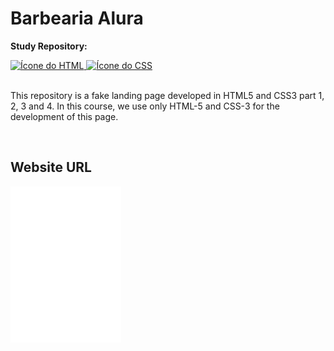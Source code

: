 <h1>Barbearia Alura</h1>

<p><strong>Study Repository:</strong></p>

<div>
  <a href="https://developer.mozilla.org/pt-BR/docs/Web/HTML" target="_blank"> 
    <img src="https://skills.thijs.gg/icons?i=html" alt="Ícone do HTML"/> 
  </a>
  <a href="https://developer.mozilla.org/pt-BR/docs/Web/CSS" target="_blank"> 
    <img src="https://skills.thijs.gg/icons?i=css" alt="Ícone do CSS"/> 
  </a>
</div>
<br>
<p>This repository is a fake landing page developed in HTML5 and CSS3 part 1, 2, 3 and 4. In this course, we use only HTML-5 and CSS-3 for the development of this page.</p>
<br>
<div>
  <h2>Website URL</h2>
  <a href=https://fricartem.github.io/barbearia-alura/> 
    <img src="image/logo-branco.png"/> 
  </a>
</div>
